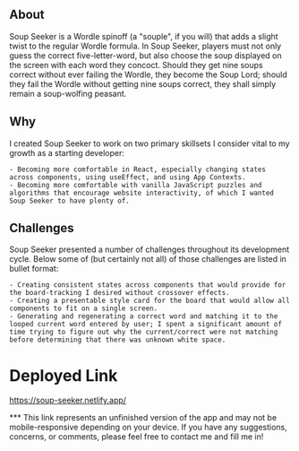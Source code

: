 ## About

Soup Seeker is a Wordle spinoff (a "souple", if you will) that adds a slight twist to the regular Wordle formula. In Soup Seeker, players must not only guess the correct five-letter-word, but also choose the soup displayed on the screen with each word they concoct. Should they get nine soups correct without ever failing the Wordle, they become the Soup Lord; should they fail the Wordle without getting nine soups correct, they shall simply remain a soup-wolfing peasant.

## Why

I created Soup Seeker to work on two primary skillsets I consider vital to my growth as a starting developer:

    - Becoming more comfortable in React, especially changing states across components, using useEffect, and using App Contexts.
    - Becoming more comfortable with vanilla JavaScript puzzles and algorithms that encourage website interactivity, of which I wanted Soup Seeker to have plenty of.

## Challenges

Soup Seeker presented a number of challenges throughout its development cycle. Below some of (but certainly not all) of those challenges are listed in bullet format:

    - Creating consistent states across components that would provide for the board-tracking I desired without crossover effects.
    - Creating a presentable style card for the board that would allow all components to fit on a single screen.
    - Generating and regenerating a correct word and matching it to the looped current word entered by user; I spent a significant amount of time trying to figure out why the current/correct were not matching before determining that there was unknown white space.

# Deployed Link

https://soup-seeker.netlify.app/

\*\*\* This link represents an unfinished version of the app and may not be mobile-responsive depending on your device. If you have any suggestions, concerns, or comments, please feel free to contact me and fill me in!
